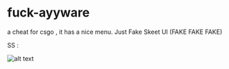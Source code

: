# fuck-ayyware
a cheat for csgo , it has a nice menu.
Just Fake Skeet UI  (FAKE FAKE FAKE)

SS :

![alt text](https://i.imgur.com/VLCDdx5.png)
